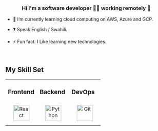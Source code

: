 

### <div align="center">Hi I'm a software developer 👨‍💻 working remotely 🚀</div>  
  

- 🌱 I’m currently learning cloud computing on AWS, Azure and GCP.  
  

- ❓ Speak English / Swahili.  
  

- ⚡ Fun fact: I Like learning new technologies.  
  

<br/>  


## My Skill Set  
<table><tr><td valign="top" width="33%">



### Frontend  
<div align="center">  
<img style="margin: 10px" src="https://profilinator.rishav.dev/skills-assets/react-original-wordmark.svg" alt="React" height="50" />  
</div>

</td><td valign="top" width="33%">



### Backend  
<div align="center">  
<img style="margin: 10px" src="https://profilinator.rishav.dev/skills-assets/python-original.svg" alt="Python" height="50" />  
</div>

</td><td valign="top" width="33%">



### DevOps  
<div align="center">   
<img style="margin: 10px" src="https://profilinator.rishav.dev/skills-assets/git-scm-icon.svg" alt="Git" height="50" />  
</div>

</td></tr></table>  
